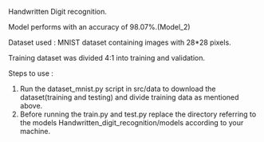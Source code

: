 Handwritten Digit recognition. 

Model performs with an accuracy of 98.07%.(Model_2)

Dataset used : MNIST dataset containing images with 28*28 pixels.

Training dataset was divided 4:1 into training and validation.

Steps to use : 

1. Run the dataset_mnist.py script in src/data to download the dataset(training and testing) and divide training data as mentioned above.
2. Before running the train.py and test.py replace the directory referring to the models Handwritten_digit_recognition/models according to your machine.
